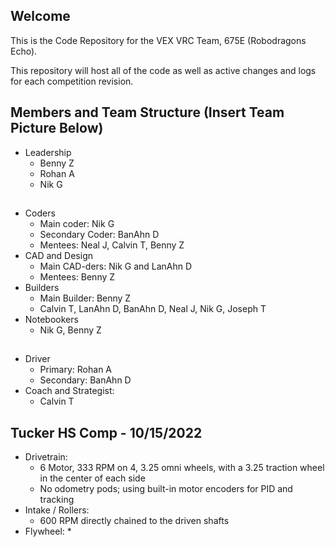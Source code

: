 ## Welcome
This is the Code Repository for the VEX VRC Team, 675E (Robodragons Echo).

This repository will host all of the code as well as active changes and logs for each competition revision.

## Members and Team Structure (Insert Team Picture Below)
* Leadership
    * Benny Z
    * Rohan A
    * Nik G
##
* Coders
    * Main coder: Nik G
    * Secondary Coder: BanAhn D
    * Mentees: Neal J, Calvin T, Benny Z
* CAD and Design
    * Main CAD-ders: Nik G and LanAhn D
    * Mentees: Benny Z
* Builders
    * Main Builder: Benny Z
    * Calvin T, LanAhn D, BanAhn D, Neal J, Nik G, Joseph T
* Notebookers
    * Nik G, Benny Z
##
* Driver
    * Primary: Rohan A
    * Secondary: BanAhn D
* Coach and Strategist:
    * Calvin T

## Tucker HS Comp - 10/15/2022
* Drivetrain:
    * 6 Motor, 333 RPM on 4, 3.25 omni wheels, with a 3.25 traction wheel in the center of each side
    * No odometry pods; using built-in motor encoders for PID and tracking
* Intake / Rollers:
    * 600 RPM directly chained to the driven shafts
* Flywheel:
    * 